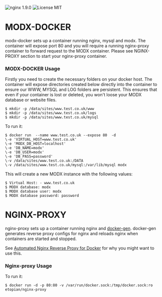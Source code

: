 ![nginx 1.9.0](https://img.shields.io/badge/nginx-1.9.0-brightgreen.svg) ![License MIT](https://img.shields.io/badge/license-MIT-blue.svg)

# MODX-DOCKER

modx-docker sets up a container running nginx, mysql and modx. The container will expose port 80 and you will require a running nginx-proxy container to forward request to the MODX container.
Please see NGINX-PROXY section to start your nginx-proxy container.


### MODX-DOCKER Usage


Firstly you need to create the necessary folders on your docker host. The container will expose directories created below directly into the container to ensure our WWW, MYSQL and LOG folders are persistent.
This ensures that even if your container is lost or deleted, you won't loose your MODX database or website files.

	$ mkdir -p /data/sites/www.test.co.uk/www
	$ mkdir -p /data/sites/www.test.co.uk/logs
	$ mkdir -p /data/sites/www.test.co.uk/mysql

To run it:

    $ docker run  --name www.test.co.uk --expose 80  -d 
    \-e 'VIRTUAL_HOST=www.test.co.uk'  
    \-e 'MODX_DB_HOST=localhost' 
    \-e 'DB_NAME=modx' 
    \-e 'DB_USER=modx' 
    \-e 'DB_PASS=password' 
    \-v /data/sites/www.test.co.uk:/DATA 
    \-v /data/sites/www.test.co.uk/mysql:/var/lib/mysql modx


This will create a new MODX instance with the following values:

	$ Virtual Host: - www.test.co.uk
	$ MODX database: modx
	$ MODX database user: modx
	$ MODX database password: password
	


# NGINX-PROXY




nginx-proxy sets up a container running nginx and [docker-gen][1].  docker-gen generates reverse proxy configs for nginx and reloads nginx when containers are started and stopped.

See [Automated Nginx Reverse Proxy for Docker][2] for why you might want to use this.

### Nginx-proxy Usage

To run it:

    $ docker run -d -p 80:80 -v /var/run/docker.sock:/tmp/docker.sock:ro etopian/nginx-proxy




[1]: https://github.com/etopian/docker-gen
[2]: http://jasonwilder.com/blog/2014/03/25/automated-nginx-reverse-proxy-for-docker/

